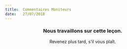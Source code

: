 ```yaml
---
title:  Commentaires Moniteurs
date:   27/07/2018
---
```


### <center>Nous travaillons sur cette leçon.</center>
<center>Revenez plus tard, s'il vous plaît.</center>